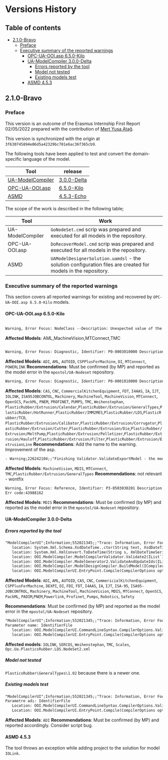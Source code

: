 # Versions History <!-- omit in toc -->

## Table of contents <!-- omit in toc -->

- [2.1.0-Bravo](#210-bravo)
  - [Preface](#preface)
  - [Executive summary of the reported warnings](#executive-summary-of-the-reported-warnings)
    - [OPC-UA-OOI.asp 6.5.0-Kilo](#opc-ua-ooiasp-650-kilo)
    - [UA-ModelCompiler 3.0.0-Delta](#ua-modelcompiler-300-delta)
      - [Errors reported by the tool](#errors-reported-by-the-tool)
      - [Model not tested](#model-not-tested)
      - [Existing models test](#existing-models-test)
    - [ASMD 4.5.3](#asmd-453)

## 2.1.0-Bravo

### Preface

This version is an outcome of the Erasmus Internship First Report 02/05/2022 prepared with the contribution of [Mert Yuşa Atağ](https://github.com/mertyusaatag).

This version is synchronized with the origin at `3f630745894e06d5a42329bc701e6ac36f365cb9`.

The following tools have been applied to test and convert the domain-specific language of the model.

| Tool                                                            | release                                                                     |
| --------------------------------------------------------------- | --------------------------------------------------------------------------- |
| [UA-ModelCompiler](https://github.com/mpostol/UA-ModelCompiler) | [3.0.0-Delta](https://github.com/mpostol/UA-ModelCompiler/tree/3.0.0-Delta) |
| [OPC-UA-OOI.asp](https://github.com/mpostol/OPC-UA-OOI)         | [6.5.0-Kilo](https://github.com/mpostol/OPC-UA-OOI/tree/6.5.0-Kilo)         |
| [ASMD](https://github.com/mpostol/ASMD/)                        | [4.5.3-Echo](https://github.com/mpostol/ASMD/tree/4.5.3--Echo)              |

The scope of the work is described in the following table;

| Tool             | Work                                                                                                          |
| ---------------- | ------------------------------------------------------------------------------------------------------------- |
| UA-ModelCompiler | `GoNodeSet.cmd` scrip was prepared and executed for all models in the repository.                             |
| OPC-UA-OOI.asp   | `DoRecoverModel.cmd` scrip was prepared and executed for all models in the repository.                        |
| ASMD             | `UAModelDesignerSolution.uamdsl` - the solution configuration files are created for models in the repository. |

### Executive summary of the reported warnings

This section covers all reported warnings for existing and recovered  by `OPC-UA-OOI.asp 6.5.0-Kilo` models.

#### OPC-UA-OOI.asp 6.5.0-Kilo

``` txt

Warning, Error Focus: NodeClass --Description: Unexpected value of the InverseName. If ReferenceType 1:HasAMLInternalLink is symmetric the InverseName :HasAMLInternalLink shall be omitted.

```

**Affected Models**: AML,MachineVision,MTConnect,TMC

``` txt

Warning, Error Focus: Diagnostic, Identifier: P0-0003010000 Description: It is diagnostic information Id = D290E7B4-F77C-4EF0-883B-844F66471DB6; Reference HierarchicalReferences not supported. Removed the graph at http://opcfoundation.org/UA/:Organizes of nodes from the model"

```

**Affected Models**: `ADI`, `AML`, `AUTOID`, `CSPPlusForMachine`, `DI`, `MTConnect`, `POWERLINK`
**Recommendations**: Must be confirmed (by MP) and reported as the model error in the `mpostol/UA-Nodeset` repository.

``` txt
Warning, Error Focus: Diagnostic, Identifier: P0-0001010000 Description: The XML attribute or element is not supported and neglected. Extensions are omitted during the import" 
```

**Affected Models**: `CAS`, `CNC`, `CommercialKitchenEquipment`, `FDT`, `I4AAS`, `IA`, `IJT`, `IOLINK`, `ISA95JOBCONTOL`, `Machinery`, `MachineTool`, `MachineVision`, `MTConnect`, `OpenSCS`, `PackML`, `PNEM`, `PROFINET`, `PUMPS`, `TMC`, `Weihenstephan`, `PlasticRubber/Extrusion/Calendar`,`PlasticRubber/Extrusion/GeneralTypes`,`PlasticRubber/HotRunner`,`PlasticRubber/IMM2MES`,`PlasticRubber/LDS`,`PlasticRubber/TCD`,
`PlasticRubber/Extrusion/Calibator`,`PlasticRubber/Extrusion/Corrugator`,`PlasticRubber/Extrusion/Cutter`,`PlasticRubber/Extrusion/Die`,`PlasticRubber/Extrusion/MeltPump`,`PlasticRubber/Extrusion/Pelletizer`,`PlasticRubber/Extrusion/Hauloff`,`PlasticRubber/Extrusion/Filter`,`PlasticRubber/Extrusion/ExtrusionLine`
**Recommendations**: Add the name to the warning. Improvement of the asp.

``` txt
- Warning;226242104;;"Finishing Validator.ValidateExportModel - the model contains 13 nodes and 1 errors reported.
```

**Affected Models**: `MachineVision`, `MDIS`, `MTConnect`, `TMC`,`PlasticRubber/Extrusion/GeneralTypes`
**Recommendations**: not relevant - wontfix

``` txt
Warning, Error Focus: Reference, Identifier: P3-0503030201 Description: Wrong Reference type targeting the Property component. Target node of the HasProperty reference cannot be 1:MajorVersion of a base type.
Err code:43988162
```

**Affected Models**: `MDIS`
**Recommendations**: Must be confirmed (by MP) and reported as the model error in the `mpostol/UA-Nodeset` repository.

#### UA-ModelCompiler 3.0.0-Delta

##### Errors reported by the tool

``` txt
"ModelCompilerUI";Information;552021345;;"Trace: Information, Error Focus:NonCategorized, ErrorID: P0-0002010000 Info: General processing error see trace for details. Compilation ended with error FormatException: '20/11/2020' not valid ALLXsd value. 
   location: System.Xml.Schema.XsdDateTime..ctor(String text, XsdDateTimeFlags kinds)
   location: System.Xml.XmlConvert.ToDateTime(String s, XmlDateTimeSerializationMode dateTimeOption)
   location: OOI.ModelCompiler.ModelCompilerValidator.Validate2(IList`1 designFilePaths, String identifierFilePath, Boolean generateIds) C:\VS.git\github.mpostol\UA-ModelCompiler\Opc.Ua.ModelCompiler\ModelDesignerValidator.cs : line 1172
   location: OOI.ModelCompiler.ModelGenerator2.ValidateAndUpdateIds(IList`1 designFilePaths, String identifierFilePath, UInt32 startId, String specificationVersion, Boolean useAllowSubtypes, IList`1 exclusions, String modelVersion, String modelPublicationDate, Boolean releaseCandidate) C:\VS.git\github.mpostol\UA-ModelCompiler\Opc.Ua.ModelCompiler\ModelGenerator2.cs içinde: satır 119
   location: OOI.ModelCompiler.ModelDesignCompiler.BuildModel(ICompilerOptions options) C:\VS.git\github.mpostol\UA-ModelCompiler\Opc.Ua.ModelCompiler\ModelCompiler.cs : line 25
   location: OOI.ModelCompilerUI.EntryPoint.Compile(CompilerOptions options) C:\VS.git\github.mpostol\UA-ModelCompiler\ModelCompilerUI\EntryPoint.cs içinde: line 98";;;;;; 
```

**Affected Models**: `ADI`, `AML`, `AUTOID`, `CAS`, `CNC`, `CommericialKitchenEquipment`, `CSPPlusForMachine`, `DEXPI`, `DI`, `FDI`, `FDT`, `I4AAS`, `IA`, `IJT`, `ISA-95`, `ISA95-JOBCONTROL`, `Machinery`, `MachineTool`, `MachineVision`, `MDIS`, `MTConnect`, `OpenSCS`, `PackML`, `PADIM`,`PNEM`,`Powerlink`, `Profinet`, `Pumps`, `Robotics`, `Safety`

**Recommendations**: Must be confirmed (by MP) and reported as the model error in the `mpostol/UA-Nodeset` repository.

``` txt
"ModelCompilerUI";Information;552021345;;"Trace: Information, Error Focus:NonCategorized, ErrorID: P0-0002010000 Info: General processing error see trace for details. Compilation ended with error ArgumentOutOfRangeException: The identifier file path is null or empty.
Parameter name: IdentifierFile 
   location: OOI.ModelCompilerUI.CommandLineSyntax.CompilerOptions.ValidateOptionsConsistency() C:\VS.git\github.mpostol\UA-ModelCompiler\ModelCompilerUI\CommandLineSyntax\CompilerOptions.cs : line 55
   location: OOI.ModelCompilerUI.EntryPoint.Compile(CompilerOptions options) C:\VS.git\github.mpostol\UA-ModelCompiler\ModelCompilerUI\EntryPoint.cs : line 98";;;;;;
```

**Affected models**: `IOLINK`, `SERCOS`, `Weihenstephan`, `TMC`, `Scales`, `Opc.Ua.PlasticsRubber.LDS.NodeSet2.xml`




##### Model not tested 

`PlasticsRubber\GeneralTypes\1.02` because there is a newer one.

##### Existing models test

``` txt
"ModelCompilerUI";Information;552021345;;"Trace: Information, Error Focus:NonCategorized, ErrorID: P0-0002010000 Info: General processing error see trace for details. Compilation ended with error ArgumentOutOfRangeException: The required identifier file does not exist: OpcUaAdiModel.csv
Parametre adı: IdentifierFile 
   Location: OOI.ModelCompilerUI.CommandLineSyntax.CompilerOptions.ValidateOptionsConsistency() C:\VS.git\github.mpostol\UA-ModelCompiler\ModelCompilerUI\CommandLineSyntax\CompilerOptions.cs içinde: line 59
   Location: OOI.ModelCompilerUI.EntryPoint.Compile(CompilerOptions options) C:\VS.git\github.mpostol\UA-ModelCompiler\ModelCompilerUI\EntryPoint.cs : line 98";;;;;;
```

**Affected Models**: `ADI`
**Recommendations**: Must be confirmed (by MP) and reported accordingly. Consider script bug.

#### ASMD 4.5.3

The tool throws an exception while adding project to the solution for model `IOLink`.
